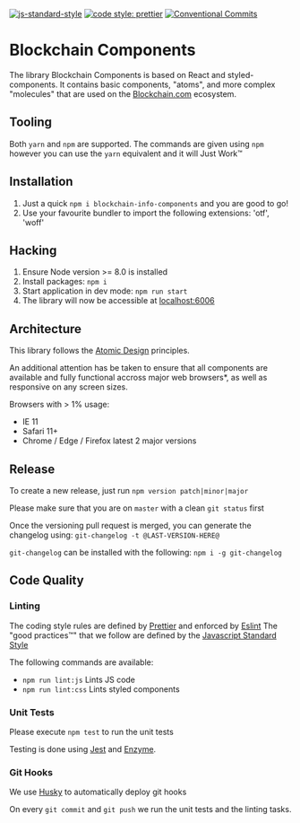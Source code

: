 [![js-standard-style](https://img.shields.io/badge/code%20style-standard-brightgreen.svg)](http://standardjs.com)
[![code style: prettier](https://img.shields.io/badge/code_style-prettier-ff69b4.svg?style=flat-square)](https://github.com/prettier/prettier)
[![Conventional Commits](https://img.shields.io/badge/Conventional%20Commits-1.0.0-green.svg)](https://conventionalcommits.org)

# Blockchain Components
The library Blockchain Components is based on React and styled-components. It contains basic components, "atoms", and more complex "molecules" that are used on the [Blockchain.com](https://www.blockchain.com) ecosystem.

## Tooling
Both `yarn` and `npm` are supported.
The commands are given using `npm` however you can use the `yarn` equivalent and it will Just Work™

## Installation
1. Just a quick `npm i blockchain-info-components` and you are good to go!
2. Use your favourite bundler to import the following extensions: 'otf', 'woff'

## Hacking

1. Ensure Node version >= 8.0 is installed
2. Install packages: `npm i`
3. Start application in dev mode: `npm run start`
4. The library will now be accessible at [localhost:6006](http://localhost:6006)

## Architecture
This library follows the [Atomic Design](http://atomicdesign.bradfrost.com/chapter-2/) principles.

An additional attention has be taken to ensure that all components are available and fully functional accross major web browsers*, as well as responsive on any screen sizes.

Browsers with > 1% usage:
* IE 11
* Safari 11+
* Chrome / Edge / Firefox latest 2 major versions

## Release
To create a new release, just run `npm version patch|minor|major`

Please make sure that you are on `master` with a clean `git status` first

Once the versioning pull request is merged, you can generate the changelog using:
`git-changelog -t @LAST-VERSION-HERE@`

`git-changelog` can be installed with the following: `npm i -g git-changelog`

## Code Quality
### Linting
The coding style rules are defined by [Prettier](https://prettier.io/) and enforced by [Eslint](https://eslint.org)
The "good practices™" that we follow are defined by the [Javascript Standard Style](https://standardjs.com/rules.html)

The following commands are available:
 * `npm run lint:js` Lints JS code
 * `npm run lint:css` Lints styled components

### Unit Tests
Please execute `npm test` to run the unit tests

Testing is done using [Jest](https://facebook.github.io/jest/) and [Enzyme](http://airbnb.io/enzyme/).

### Git Hooks
We use [Husky](https://github.com/typicode/husky) to automatically deploy git hooks

On every `git commit` and `git push` we run the unit tests and the linting tasks.
